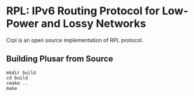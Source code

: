 # RPL: IPv6 Routing Protocol for Low-Power and Lossy Networks

Crpl is an open source implementation of RPL protocol.

## Building Plusar from Source
```
mkdir build
cd build
cmake ..
make
```
